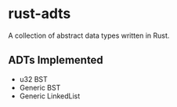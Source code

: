 # rust-adts

A collection of abstract data types written in Rust.

## ADTs Implemented
* u32 BST
* Generic BST
* Generic LinkedList
